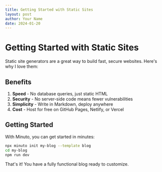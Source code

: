 ```yaml
---
title: Getting Started with Static Sites
layout: post
author: Your Name
date: 2024-01-20
---
```


# Getting Started with Static Sites

Static site generators are a great way to build fast, secure websites. Here's why I love them:

## Benefits

1. **Speed** - No database queries, just static HTML
2. **Security** - No server-side code means fewer vulnerabilities
3. **Simplicity** - Write in Markdown, deploy anywhere
4. **Cost** - Host for free on GitHub Pages, Netlify, or Vercel

## Getting Started

With Minuto, you can get started in minutes:

```bash
npx minuto init my-blog --template blog
cd my-blog
npm run dev
```

That's it! You have a fully functional blog ready to customize.
